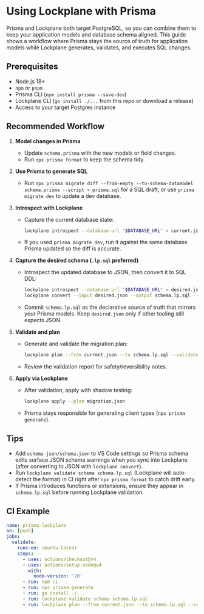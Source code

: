 # Using Lockplane with Prisma

Prisma and Lockplane both target PostgreSQL, so you can combine them to keep your application models and database schema aligned. This guide shows a workflow where Prisma stays the source of truth for application models while Lockplane generates, validates, and executes SQL changes.

## Prerequisites

- Node.js 18+
- `npm` or `pnpm`
- Prisma CLI (`npm install prisma --save-dev`)
- Lockplane CLI (`go install ./...` from this repo or download a release)
- Access to your target Postgres instance

## Recommended Workflow

1. **Model changes in Prisma**
   - Update `schema.prisma` with the new models or field changes.
   - Run `npx prisma format` to keep the schema tidy.

2. **Use Prisma to generate SQL**
   - Run `npx prisma migrate diff --from-empty --to-schema-datamodel schema.prisma --script > prisma.sql` for a SQL draft, or use `prisma migrate dev` to update a dev database.

3. **Introspect with Lockplane**
   - Capture the current database state:
     ```bash
     lockplane introspect --database-url "$DATABASE_URL" > current.json
     ```
   - If you used `prisma migrate dev`, run it against the same database Prisma updated so the diff is accurate.

4. **Capture the desired schema (`.lp.sql` preferred)**
   - Introspect the updated database to JSON, then convert it to SQL DDL:
     ```bash
     lockplane introspect --database-url "$DATABASE_URL" > desired.json
     lockplane convert --input desired.json --output schema.lp.sql --to sql
     ```
   - Commit `schema.lp.sql` as the declarative source of truth that mirrors your Prisma models. Keep `desired.json` only if other tooling still expects JSON.

5. **Validate and plan**
   - Generate and validate the migration plan:
     ```bash
     lockplane plan --from current.json --to schema.lp.sql --validate > migration.json
     ```
   - Review the validation report for safety/reversibility notes.

6. **Apply via Lockplane**
   - After validation, apply with shadow testing:
     ```bash
     lockplane apply --plan migration.json
     ```
   - Prisma stays responsible for generating client types (`npx prisma generate`).

## Tips

- Add `schema-json/schema.json` to VS Code settings so Prisma schema edits surface JSON schema warnings when you sync into Lockplane (after converting to JSON with `lockplane convert`).
- Run `lockplane validate schema schema.lp.sql` (Lockplane will auto-detect the format) in CI right after `npx prisma format` to catch drift early.
- If Prisma introduces functions or extensions, ensure they appear in `schema.lp.sql` before running Lockplane validation.

## CI Example

```yaml
name: prisma-lockplane
on: [push]
jobs:
  validate:
    runs-on: ubuntu-latest
    steps:
      - uses: actions/checkout@v4
      - uses: actions/setup-node@v4
        with:
          node-version: '20'
      - run: npm ci
      - run: npx prisma generate
      - run: go install ./...
      - run: lockplane validate schema schema.lp.sql
      - run: lockplane plan --from current.json --to schema.lp.sql --validate
```

